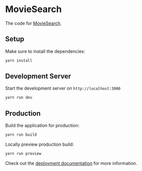 # MovieSearch

The code for [MovieSearch](https://dev--lighthearted-sprite-93e0de.netlify.app/).

## Setup

Make sure to install the dependencies:

```bash
yarn install
```

## Development Server

Start the development server on `http://localhost:3000`

```bash
yarn run dev
```

## Production

Build the application for production:

```bash
yarn run build
```

Locally preview production build:

```bash
yarn run preview
```

Check out the [deployment documentation](https://nuxt.com/docs/getting-started/deployment) for more information.
